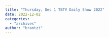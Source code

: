 ```yaml
---
title: "Thursday, Dec 1 TBTV Daily Show 2022"
date: 2022-12-02
categories: 
  - "archives"
author: "brantzt"
---
```




